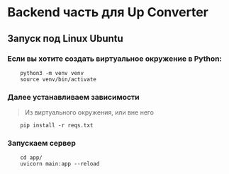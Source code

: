 # Backend часть для Up Converter
## Запуск под Linux Ubuntu
### Если вы хотите создать виртуальное окружение в Python:
```
    python3 -m venv venv
    source venv/bin/activate
```
### Далее устанавливаем зависимости
> Из виртуального окружения, или вне него
```
    pip install -r reqs.txt
```
### Запускаем сервер
```
    cd app/
    uvicorn main:app --reload
```
